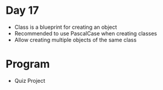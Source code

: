 # Day 17
- Class is a blueprint for creating an object
- Recommended to use PascalCase when creating classes
- Allow creating multiple objects of the same class

# Program
- Quiz Project
